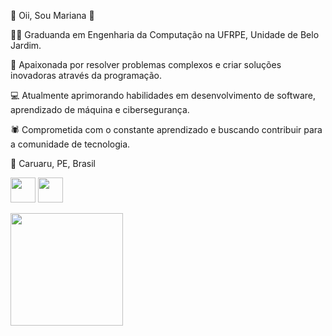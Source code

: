  👋 Oii, Sou Mariana 👋

👩‍🎓 Graduanda em Engenharia da Computação na UFRPE, Unidade de Belo Jardim.

🚀 Apaixonada por resolver problemas complexos e criar soluções inovadoras através da programação.

💻 Atualmente aprimorando habilidades em desenvolvimento de software, aprendizado de máquina e cibersegurança.

🕷️ Comprometida com o constante aprendizado e buscando contribuir para a comunidade de tecnologia.

📍 Caruaru, PE, Brasil

<!---
mhchacon/mhchacon is a ✨ special ✨ repository because its `README.md` (this file) appears on your GitHub profile.
You can click the Preview link to take a look at your changes.
--->
<img loading="lazy" src="https://cdn.jsdelivr.net/gh/devicons/devicon/icons/java/java-original.svg" width="40" height="40"/> <img loading="lazy" src="https://cdn.jsdelivr.net/gh/devicons/devicon/icons/linux/linux-original.svg" width="40" height="40"/>
<div>
<a href="https://github.com/mhchacon">
<img loading="lazy" height="180em" src="https://github-readme-stats.vercel.app/api/top-langs/?username=mhchacon&layout=compact&langs_count=7&theme=dracula"/>

</div>

